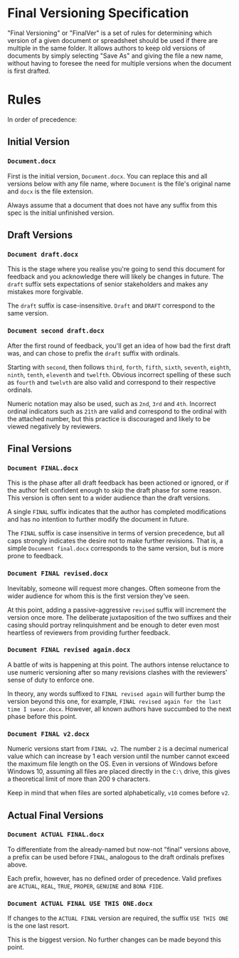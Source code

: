# Final Versioning Specification

"Final Versioning" or "FinalVer" is a set of rules for determining which version of a given document or spreadsheet should be used if there are multiple in the same folder. It allows authors to keep old versions of documents by simply selecting "Save As" and giving the file a new name, without having to foresee the need for multiple versions when the document is first drafted.

# Rules

In order of precedence:

## Initial Version

### `Document.docx`

First is the initial version, `Document.docx`. You can replace this and all versions below with any file name, where `Document` is the file's original name and `docx` is the file extension.

Always assume that a document that does not have any suffix from this spec is the initial unfinished version.

## Draft Versions

### `Document draft.docx`

This is the stage where you realise you're going to send this document for feedback and you acknowledge there will likely be changes in future. The `draft` suffix sets expectations of senior stakeholders and makes any mistakes more forgivable.

The `draft` suffix is case-insensitive. `Draft` and `DRAFT` correspond to the same version.

### `Document second draft.docx`

After the first round of feedback, you'll get an idea of how bad the first draft was, and can chose to prefix the `draft` suffix with ordinals.

Starting with `second`, then follows `third`, `forth`, `fifth`, `sixth`, `seventh`, `eighth`, `ninth`, `tenth`, `eleventh` and `twelfth`. Obvious incorrect spelling of these such as `fourth` and `twelvth` are also valid and correspond to their respective ordinals.

Numeric notation may also be used, such as `2nd`, `3rd` and `4th`. Incorrect ordinal indicators such as `21th` are valid and correspond to the ordinal with the attached number, but this practice is discouraged and likely to be viewed negatively by reviewers.

## Final Versions

### `Document FINAL.docx`

This is the phase after all draft feedback has been actioned or ignored, or if the author felt confident enough to skip the draft phase for some reason. This version is often sent to a wider audience than the draft versions.

A single `FINAL` suffix indicates that the author has completed modifications and has no intention to further modify the document in future.

The `FINAL` suffix is case insensitive in terms of version precedence, but all caps strongly indicates the desire not to make further revisions. That is, a simple `Document final.docx` corresponds to the same version, but is more prone to feedback.

### `Document FINAL revised.docx`

Inevitably, someone will request more changes. Often someone from the wider audience for whom this is the first version they've seen.

At this point, adding a passive-aggressive `revised` suffix will increment the version once more. The deliberate juxtaposition of the two suffixes and their casing should portray relinquishment and be enough to deter even most heartless of reviewers from providing further feedback.

### `Document FINAL revised again.docx`

A battle of wits is happening at this point. The authors intense reluctance to use numeric versioning after so many revisions clashes with the reviewers' sense of duty to enforce one.

In theory, any words suffixed to `FINAL revised again` will further bump the version beyond this one, for example, `FINAL revised again for the last time I swear.docx`. However, all known authors have succumbed to the next phase before this point.

### `Document FINAL v2.docx`

Numeric versions start from `FINAL v2`. The number `2` is a decimal numerical value which can increase by 1 each version until the number cannot exceed the maximum file length on the OS. Even in versions of Windows before Windows 10, assuming all files are placed directly in the `C:\` drive, this gives a theoretical limit of more than 200 `9` characters.

Keep in mind that when files are sorted alphabetically, `v10` comes before `v2`.

## Actual Final Versions

### `Document ACTUAL FINAL.docx`

To differentiate from the already-named but now-not "final" versions above, a prefix can be used before `FINAL`, analogous to the draft ordinals prefixes above.

Each prefix, however, has no defined order of precedence. Valid prefixes are `ACTUAL`, `REAL`, `TRUE`, `PROPER`, `GENUINE` and `BONA FIDE`.

### `Document ACTUAL FINAL USE THIS ONE.docx`

If changes to the `ACTUAL FINAL` version are required, the suffix `USE THIS ONE` is the one last resort.

This is the biggest version. No further changes can be made beyond this point.